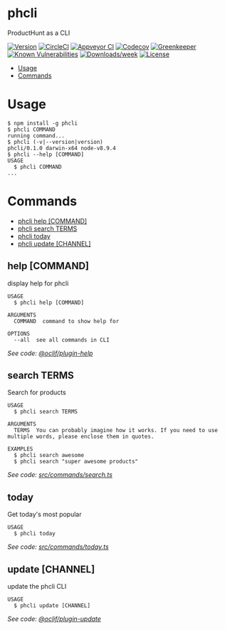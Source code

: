 phcli
=====

ProductHunt as a CLI

[![Version](https://img.shields.io/npm/v/phcli.svg)](https://npmjs.org/package/phcli)
[![CircleCI](https://circleci.com/gh/_my/phcli/tree/master.svg?style=shield)](https://circleci.com/gh/_my/phcli/tree/master)
[![Appveyor CI](https://ci.appveyor.com/api/projects/status/github/_my/phcli?branch=master&svg=true)](https://ci.appveyor.com/project/_my/phcli/branch/master)
[![Codecov](https://codecov.io/gh/_my/phcli/branch/master/graph/badge.svg)](https://codecov.io/gh/_my/phcli)
[![Greenkeeper](https://badges.greenkeeper.io/_my/phcli.svg)](https://greenkeeper.io/)
[![Known Vulnerabilities](https://snyk.io/test/github/_my/phcli/badge.svg)](https://snyk.io/test/github/_my/phcli)
[![Downloads/week](https://img.shields.io/npm/dw/phcli.svg)](https://npmjs.org/package/phcli)
[![License](https://img.shields.io/npm/l/phcli.svg)](https://github.com/_my/phcli/blob/master/package.json)

<!-- toc -->
* [Usage](#usage)
* [Commands](#commands)
<!-- tocstop -->
<!-- usage -->
# Usage

```sh-session
$ npm install -g phcli
$ phcli COMMAND
running command...
$ phcli (-v|--version|version)
phcli/0.1.0 darwin-x64 node-v8.9.4
$ phcli --help [COMMAND]
USAGE
  $ phcli COMMAND
...
```
<!-- usagestop -->
<!-- commands -->
# Commands

* [phcli help [COMMAND]](#help-command)
* [phcli search TERMS](#search-terms)
* [phcli today](#today)
* [phcli update [CHANNEL]](#update-channel)
## help [COMMAND]

display help for phcli

```
USAGE
  $ phcli help [COMMAND]

ARGUMENTS
  COMMAND  command to show help for

OPTIONS
  --all  see all commands in CLI
```

_See code: [@oclif/plugin-help](https://github.com/oclif/plugin-help/blob/v1.1.6/src/commands/help.ts)_

## search TERMS

Search for products

```
USAGE
  $ phcli search TERMS

ARGUMENTS
  TERMS  You can probably imagine how it works. If you need to use multiple words, please enclose them in quotes.

EXAMPLES
  $ phcli search awesome
  $ phcli search "super awesome products"
```

_See code: [src/commands/search.ts](https://github.com/davguij/phcli/blob/v0.1.0/src/commands/search.ts)_

## today

Get today's most popular

```
USAGE
  $ phcli today
```

_See code: [src/commands/today.ts](https://github.com/davguij/phcli/blob/v0.1.0/src/commands/today.ts)_

## update [CHANNEL]

update the phcli CLI

```
USAGE
  $ phcli update [CHANNEL]
```

_See code: [@oclif/plugin-update](https://github.com/oclif/plugin-update/blob/v1.0.3/src/commands/update.ts)_
<!-- commandsstop -->
